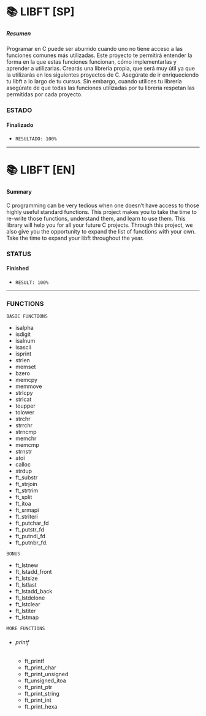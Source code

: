 # :books: LIBFT [SP]
[result]:100%
##### Resumen
Programar en C puede ser aburrido cuando uno no tiene acceso a las funciones comunes más utilizadas. Este proyecto te permitirá entender la forma en la que estas funciones
funcionan, cómo implementarlas y aprender a utilizarlas. Crearás una librería propia, que
será muy útil ya que la utilizarás en los siguientes proyectos de C.
Asegúrate de ir enriqueciendo tu libft a lo largo de tu cursus. Sin embargo, cuando
utilices tu librería asegúrate de que todas las funciones utilizadas por tu librería respetan
las permitidas por cada proyecto.

### ESTADO
#### Finalizado

- ```RESULTADO: 100%```

<hr/>

# :books: LIBFT [EN]
#### Summary  
C programming can be very tedious when one doesn’t have access to those highly useful
standard functions. This project makes you to take the time to re-write those functions,
understand them, and learn to use them. This library will help you for all your future C
projects.
Through this project, we also give you the opportunity to expand the list of functions
with your own. Take the time to expand your libft throughout the year.


### STATUS
#### Finished

- ```RESULT: 100%```

<hr/>

### FUNCTIONS
```BASIC FUNCTIONS```

- isalpha
- isdigit
- isalnum
- isascii
- isprint
- strlen
- memset
- bzero
- memcpy
- memmove
- strlcpy
- strlcat
- toupper
- tolower
- strchr
- strrchr
- strncmp
- memchr
- memcmp
- strnstr
- atoi
- calloc
- strdup
- ft_substr
- ft_strjoin
- ft_strtrim
- ft_split
- ft_itoa
- ft_srmapi
- ft_striteri
- ft_putchar_fd
- ft_putstr_fd
- ft_putndl_fd
- ft_putnbr_fd.  
   
```BONUS```
- ft_lstnew
- ft_lstadd_front
- ft_lstsize
- ft_lstlast
- ft_lstadd_back
- ft_lstdelone
- ft_lstclear
- ft_lstiter
- ft_lstmap

```MORE FUNCTIONS```
- ###### printf
	- ft_printf
	- ft_print_char
	- ft_print_unsigned
	- ft_unsigned_itoa
	- ft_print_ptr
	- ft_print_string
	- ft_print_int
	- ft_print_hexa

